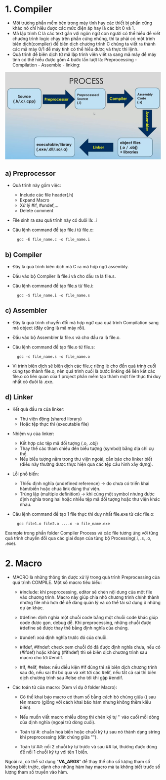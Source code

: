 # 1. Compiler
- Môi trường phần mềm bên trong máy tính hay các thiết bị phần cứng khác nó chỉ hiểu được các mức điện áp hay là các bit 0 và 1.
- Mã lập trình C là các text gần với ngôn ngữ con người có thể hiểu để viết chương trình logic chạy trên phần cứng nhúng, thì ta phải có một trình biên dịch(compiler) để biên dịch chương trình C chúng ta viết ra thành các mã máy 0/1 để máy tính có thể hiểu được và thực thi lệnh.
- Quá trình để biên dịch từ mã lập trình viên viết ra sang mã máy để máy tính có thể hiểu được gồm 4 bước lần lượt là: Preprocessing - Compilation - Assemble - linking:

![](../image/1.%20Compiler_and_Macro/image_0.jpg)

## a) Preprocessor
- Quá trình này gồm việc:

  - Include các file header(.h)
  - Expand Macro
  - Xử lý #if, #undef,...
  - Delete comment

- File sinh ra sau quá trình này có đuôi là: .i
- Câu lệnh command để tạo file.i từ file.c: 

        gcc -E file_name.c -o file_name.i

## b) Compiler
- Đây là quá trình biên dịch mã C ra mã hợp ngữ assembly.
- Đầu vào bộ Compiler là file.i và cho đầu ra là file.s.
- Câu lệnh command để tạo file.s từ file.i: 

        gcc -S file_name.i -o file_name.s

## c) Assembler
- Đây là quá trình chuyển đổi mã hợp ngữ qua quá trình Compilation sang mã object (đây cũng là mã máy rồi).
- Đầu vào bộ Assembler là file.s và cho đầu ra là file.o.
- Câu lệnh command để tạo file.o từ file.s: 

        gcc -c file_name.s -o file_name.o

- Vì trình biên dịch sẽ biên dịch các file.c riêng lẻ cho đến quá trình cuối cùng tạo thành file.o, nên quá trình cuối là bước linking để liên kết các file.o có liên quan của 1 project phần mềm tạo thành một file thực thi duy nhất có đuôi là .exe.

## d) Linker
- Kết quả đầu ra của linker:

    - Thư viện động (shared library)
    - Hoặc tệp thực thi (executable file)

- Nhiệm vụ của linker:

    - Kết hợp các tệp mã đối tượng (.o, .obj)
    - Thay thế các tham chiếu đến biểu tượng (symbol) bằng địa chỉ cụ thể.
    - Nếu biểu tượng nằm trong thư viện ngoài, cần báo cho linker biết (điều này thường được thực hiện qua các tệp cấu hình xây dựng).

- Lỗi phổ biến:

    - Thiếu định nghĩa (undefined reference) → do chưa có triển khai hàm/biến hoặc chưa link đúng thư viện.
    - Trùng lặp (multiple definition) → khi cùng một symbol nhưng được định nghĩa trong hai hoặc nhiều tệp mã đối tượng hoặc thư viện khác nhau.

- Câu lệnh command để tạo 1 file thực thi duy nhất file.exe từ các file.o: 

        gcc file1.o file2.o ....o -o file_name.exe

Example trong phần folder Compiler Process và các file tương ứng với từng quá trình chuyển đổi qua các giai đoạn của từng bộ Processing(.i, .s, .o, .exe).

# 2. Macro
- MACRO là những thông tin được xử lý trong quá trình Preprocessing của quá trình COMPILE. Một số macro tiêu biểu:

  - #include: khi preprocessing, editor sẽ chèn nội dung của một file vào chương trình. Macro này giúp chia nhỏ chương trình chính thành những file nhỏ hơn để dễ dàng quản lý và có thể tái sử dụng ở những dự án khác.

  - #define: định nghĩa một chuỗi code bằng một chuỗi code khác giúp code được gọn, debug dễ. Khi preprocessing, những chuỗi được #define sẽ được thay thế bằng định nghĩa của chúng.

  - #undef: xoá định nghĩa trước đó của chuỗi.

  - #ifdef, #ifndef: check xem chuỗi đó đã được định nghĩa chưa, nếu có (#ifdef) hoặc không (#ifndef) thì sẽ biên dịch chương trình sau macro cho tới #endif.

  - #if, #elif, #else: nếu điều kiện #if đúng thì sẽ biên dịch chương trình sau đó, nếu sai thì bỏ qua và xét tới các #elif, nếu tất cả sai thì biên dịch chương trình sau #else cho tới khi gặp #endif.

- Các toán tử của macro: (Xem ví dụ ở folder Macro):

  - Có thể khai báo macro có tham số bằng cách bỏ chúng giữa () sau tên macro (giống với cách khai báo hàm nhưng không thêm kiểu biến).

  - Nếu muốn viết macro nhiều dòng thì chèn ký tự '\' vào cuối mỗi dòng của định nghĩa (ngoại trừ dòng cuối).

  - Toán tử #: chuẩn hoá biến hoặc chuỗi ký tự sau nó thành dạng string khi preprocessing (đặt chúng giữa "").

  - Toán tử ##: nối 2 chuỗi ký tự trước và sau ## lại, thường được dùng để nối 1 chuỗi ký tự với tên 1 biến.

Ngoài ra, có thể sử dụng "__VA_ARGS__" để thay thế cho số lượng tham số không biết trước, dành cho những hàm hay macro mà ta không biết trước số lượng tham số truyền vào hàm.